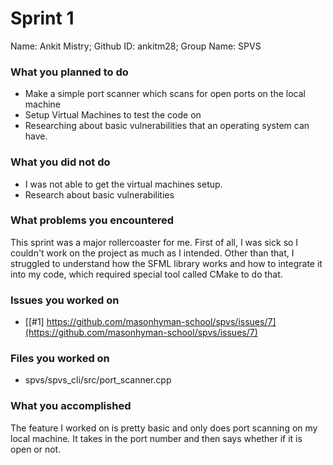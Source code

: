 # Sprint 1
Name: Ankit Mistry; Github ID: ankitm28; Group Name: SPVS

### What you planned to do
  * Make a simple port scanner which scans for open ports on the local machine
  * Setup Virtual Machines to test the code on
  * Researching about basic vulnerabilities that an operating system can have.
  

### What you did not do
  * I was not able to get the virtual machines setup.
  * Research about basic vulnerabilities

### What problems you encountered
This sprint was a major rollercoaster for me. First of all, I was sick so I couldn't work on the project as much as I intended. Other than that, I struggled to understand how the SFML library works and how to integrate it into my code, which required special tool called CMake to do that.

### Issues you worked on
  * [[#1] https://github.com/masonhyman-school/spvs/issues/7](https://github.com/masonhyman-school/spvs/issues/7) 

### Files you worked on
  * spvs/spvs_cli/src/port_scanner.cpp

### What you accomplished
The feature I worked on is pretty basic and only does port scanning on my local machine. It takes in the port number and then says whether if it is open or not.